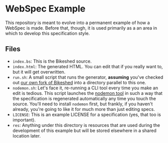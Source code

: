 
# WebSpec Example

This repository is meant to evolve into a permanent example of how a WebSpec is made. Before that,
though, it is used primarily as a an area in which to develop this specification style.

## Files

* `index.bs`: This is the Bikeshed source.
* `index.html`: The generated HTML. You can edit that if you really want to, but it will get 
overwritten.
* `run.sh`: A small script that runs the generator, **assuming** you've checked out
  [our own fork of Bikeshed](/webspecs/bikeshed) into a directory parallel to this one.
* `nodemon.sh`: Let's face it, re-running a CLI tool every time you make an edit is tedious. This
  script launches the [nodemon tool](http://nodemon.io/) in such a way that the specification is
  regenerated automatically any time you touch the source. You'll need to install `nodemon` first,
  but frankly, if you haven't already, you're going to like it for much more than just editing
  specs.
* `LICENSE`: This is an example LICENSE for a specification (yes, that too is important).
* `res`: Anything under this directory is resources that are used during the development of this
  example but will be stored elsewhere in a shared location later.
